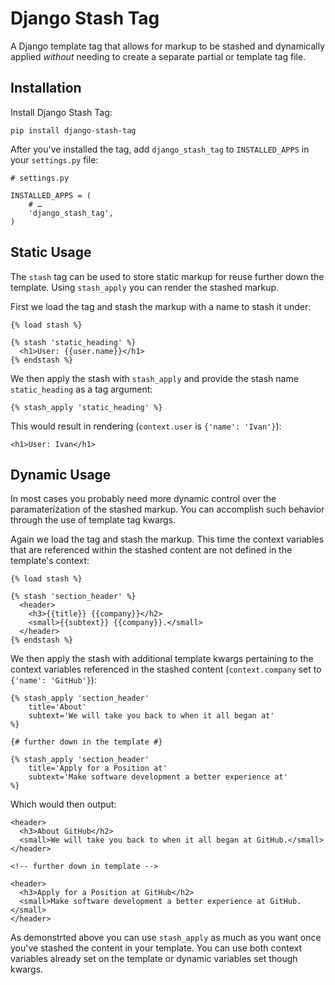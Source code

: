 # Django Stash Tag

A Django template tag that allows for markup to be stashed and
dynamically applied *without* needing to create a separate partial or
template tag file.

## Installation

Install Django Stash Tag:

```
pip install django-stash-tag
```

After you've installed the tag, add `django_stash_tag` to
`INSTALLED_APPS` in your `settings.py` file:

```
# settings.py

INSTALLED_APPS = (
    # …
    'django_stash_tag',
)
```

## Static Usage

The `stash` tag can be used to store static markup for reuse further
down the template. Using `stash_apply` you can render the stashed
markup.

First we load the tag and stash the markup with a name to stash it
under:

```
{% load stash %}

{% stash 'static_heading' %}
  <h1>User: {{user.name}}</h1>
{% endstash %}
```

We then apply the stash with `stash_apply` and provide the stash name
`static_heading` as a tag argument:

```
{% stash_apply 'static_heading' %}
```

This would result in rendering (`context.user` is `{'name': 'Ivan'}`):

```
<h1>User: Ivan</h1>
```

## Dynamic Usage

In most cases you probably need more dynamic control over the
paramaterization of the stashed markup. You can accomplish such
behavior through the use of template tag kwargs.

Again we load the tag and stash the markup. This time the context
variables that are referenced within the stashed content are not
defined in the template's context:

```
{% load stash %}

{% stash 'section_header' %}
  <header>
    <h3>{{title}} {{company}}</h2>
    <small>{{subtext}} {{company}}.</small>
  </header>
{% endstash %}
```

We then apply the stash with additional template kwargs pertaining to
the context variables referenced in the stashed content
(`context.company` set to `{'name': 'GitHub'}`):

```
{% stash_apply 'section_header'
    title='About'
    subtext='We will take you back to when it all began at'
%}

{# further down in the template #}

{% stash_apply 'section_header'
    title='Apply for a Position at'
    subtext='Make software development a better experience at'
%}
```

Which would then output:

```
<header>
  <h3>About GitHub</h2>
  <small>We will take you back to when it all began at GitHub.</small>
</header>

<!-- further down in template --> 

<header>
  <h3>Apply for a Position at GitHub</h2>
  <small>Make software development a better experience at GitHub.</small>
</header>
```

As demonstrted above you can use `stash_apply` as much as you
want once you've stashed the content in your template. You can use both
context variables already set on the template or dynamic variables set
though kwargs.

